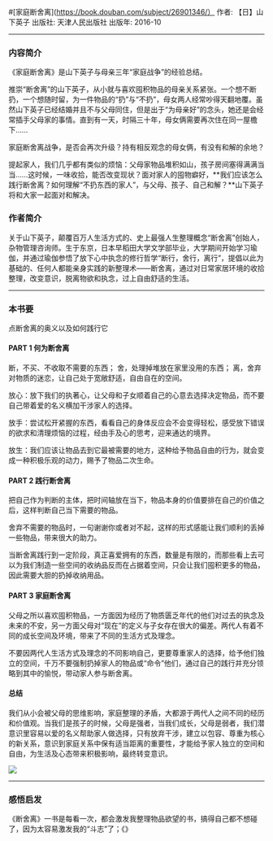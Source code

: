 #[家庭断舍离](https://book.douban.com/subject/26901346/）
作者: 【日】山下英子
出版社: 天津人民出版社
出版年: 2016-10
***
### 内容简介
《家庭断舍离》是山下英子与母亲三年“家庭战争”的经验总结。

推崇“断舍离”的山下英子，从小就与喜欢囤积物品的母亲关系紧张。一个想不断扔，一个想随时留，为一件物品的“扔”与“不扔”，母女两人经常吵得天翻地覆。虽然山下英子已经结婚并且不与父母同住，但是出于“为母亲好”的念头，她还是会经常插手父母家的事情。直到有一天，时隔三十年，母女俩需要再次住在同一屋檐下……

家庭断舍离战争，是否会再次升级？持有相反观念的母女俩，有没有和解的余地？

提起家人，我们几乎都有类似的烦恼：父母家物品堆积如山，孩子房间塞得满满当当……这时候，一味收拾，能否改变现状？面对家人的囤物癖好，**我们应该怎么践行断舍离？如何理解“不扔东西的家人”，与父母、孩子、自己和解？**山下英子将和大家一起面对和解决。 

### 作者简介 
关于山下英子，颠覆百万人生活方式的、史上最强人生整理概念“断舍离”创始人，杂物管理咨询师。生于东京，日本早稻田大学文学部毕业，大学期间开始学习瑜伽，并通过瑜伽参悟了放下心中执念的修行哲学“断行，舍行，离行”，提倡以此为基础的、任何人都能亲身实践的新整理术——断舍离，通过对日常家居环境的收拾整理，改变意识，脱离物欲和执念，过上自由舒适的生活。

***
### 本书要
点断舍离的奥义以及如何践行它

#### PART 1 何为断舍离
断，不买、不收取不需要的东西；
舍，处理掉堆放在家里没用的东西；
离，舍弃对物质的迷恋，让自己处于宽敞舒适，自由自在的空间。

放心：放下我们的执著心，让父母和子女顺着自己的心意去选择决定物品，而不要自己带着爱的名义横加干涉家人的选择。

放手：尝试松开紧握的东西，看看自己的身体反应会不会变得轻松，感受放下错误的欲求和清理烦恼的过程，经由手及心的思考，迎来通达的境界。

放生：我们应该让物品去到它最被需要的地方，这种给予物品自由的行为，就会变成一种积极乐观的动力，赐予了物品二次生命。

#### PART 2 践行断舍离
把自己作为判断的主体，把时间轴放在当下，物品本身的价值要排在自己的价值之后，这样判断自己当下需要的物品。

舍弃不需要的物品时，一句谢谢你或者对不起，这样的形式感能让我们顺利的丢掉一些物品，带来很大的助力。

当断舍离践行到一定阶段，真正喜爱拥有的东西，数量是有限的，而那些看上去可以为我们制造一些空间的收纳品反而在占据着空间，只会让我们囤积更多的物品，因此需要大胆的扔掉收纳用品。

#### PART 3 家庭断舍离
父母之所以喜欢囤积物品，一方面因为经历了物质匮乏年代的他们对过去的执念及未来的不安，另一方面父母对“现在”的定义与子女存在很大的偏差。两代人有着不同的成长空间及环境，带来了不同的生活方式及理念。

不要因两代人生活方式及理念的不同影响自己，更要尊重家人的选择，给予他们独立的空间，千万不要强制扔掉家人的物品或“命令”他们，通过自己的践行并充分领略到其中的愉悦，带动家人参与断舍离。

#### 总结
我们从小会被父母的思维影响，家庭整理的矛盾，大都源于两代人之间不同的经历和价值观。当我们是孩子的时候，父母是强者，当我们成长，父母是弱者，我们潜意识里容易以爱的名义帮助家人做选择，只有放弃干涉，建立以包容、尊重为核心的新关系，意识到家庭关系中保有适当距离的重要性，才能给予家人独立的空间和自由，为生活及心态带来积极影响，最终转变意识。


![](./_image/2017-07-07-06-04-01.jpg)
***
### 感悟启发
《断舍离》一书是每看一次，都会激发我整理物品欲望的书，搞得自己都不想碰了，因为太容易激发我的“斗志”了；《》
